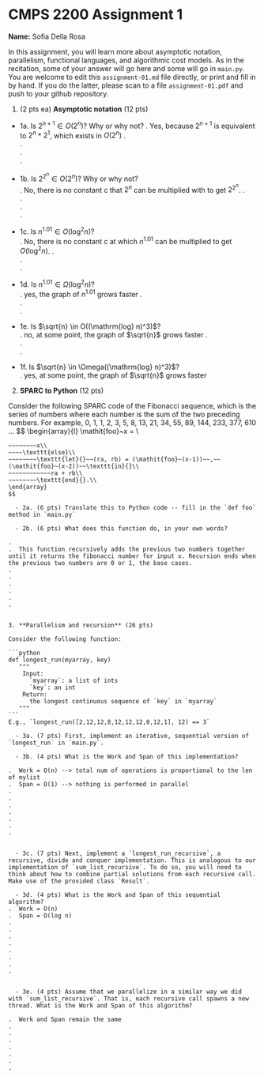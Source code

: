 

# CMPS 2200 Assignment 1

**Name:** Sofia Della Rosa


In this assignment, you will learn more about asymptotic notation, parallelism, functional languages, and algorithmic cost models. As in the recitation, some of your answer will go here and some will go in `main.py`. You are welcome to edit this `assignment-01.md` file directly, or print and fill in by hand. If you do the latter, please scan to a file `assignment-01.pdf` and push to your github repository. 
  
  

1. (2 pts ea) **Asymptotic notation** (12 pts)

  - 1a. Is $2^{n+1} \in O(2^n)$? Why or why not? 
. Yes, because $2^{n+1}$ is equivalent to $2^n$ * $2^1$, which exists in $O(2^n)$
.  
.  
.  
. 
  - 1b. Is $2^{2^n} \in O(2^n)$? Why or why not?     
.  No, there is no constant c that $2^n$ can be multiplied with to get $2^{2^n}$. 
.  
.  
.  
.  
  - 1c. Is $n^{1.01} \in O(\mathrm{log}^2 n)$?    
.  No, there is no constant c at which $n^{1.01}$ can be multiplied to get $O(\mathrm{log}^2 n)$.
.  
.  
.  

  - 1d. Is $n^{1.01} \in \Omega(\mathrm{log}^2 n)$?  
.  yes, the graph of $n^{1.01}$ grows faster 
.  
.  
.  
  - 1e. Is $\sqrt{n} \in O((\mathrm{log} n)^3)$?  
.  no, at some point, the graph of $\sqrt{n}$ grows faster 
.  
.  
.  
  - 1f. Is $\sqrt{n} \in \Omega((\mathrm{log} n)^3)$?  
.  yes, at some point, the graph of $\sqrt{n}$ grows faster 


2. **SPARC to Python** (12 pts)

Consider the following SPARC code of the Fibonacci sequence, which is the series of numbers where each number is the sum of the two preceding numbers. For example, 0, 1, 1, 2, 3, 5, 8, 13, 21, 34, 55, 89, 144, 233, 377, 610 ... 
$$
\begin{array}{l}
\mathit{foo}~x =   \\
~~~~\texttt{if}{}~~x \le 1~~\texttt{then}{}\\
~~~~~~~~x\\   
~~~~\texttt{else}\\
~~~~~~~~\texttt{let}{}~~(ra, rb) = (\mathit{foo}~(x-1))~~,~~(\mathit{foo}~(x-2))~~\texttt{in}{}\\  
~~~~~~~~~~~~ra + rb\\  
~~~~~~~~\texttt{end}{}.\\
\end{array}
$$ 

  - 2a. (6 pts) Translate this to Python code -- fill in the `def foo` method in `main.py`  

  - 2b. (6 pts) What does this function do, in your own words?  

.  
.  This function recursively adds the previous two numbers together until it returns the fibonacci number for input x. Recursion ends when the previous two numbers are 0 or 1, the base cases. 
.  
.  
.  
.  
.  
.  
  

3. **Parallelism and recursion** (26 pts)

Consider the following function:  

```python
def longest_run(myarray, key)
   """
    Input:
      `myarray`: a list of ints
      `key`: an int
    Return:
      the longest continuous sequence of `key` in `myarray`
   """
```
E.g., `longest_run([2,12,12,8,12,12,12,0,12,1], 12) == 3`  
 
  - 3a. (7 pts) First, implement an iterative, sequential version of `longest_run` in `main.py`.  

  - 3b. (4 pts) What is the Work and Span of this implementation?  

.  Work = O(n) --> total num of operations is proportional to the len of mylist 
.  Span = O(1) --> nothing is performed in parallel 
.  
.  
.  
.  
.  
.  
.  


  - 3c. (7 pts) Next, implement a `longest_run_recursive`, a recursive, divide and conquer implementation. This is analogous to our implementation of `sum_list_recursive`. To do so, you will need to think about how to combine partial solutions from each recursive call. Make use of the provided class `Result`.   

  - 3d. (4 pts) What is the Work and Span of this sequential algorithm?  
.  Work = O(n)
.  Span = O(log n) 
. 
.  
.  
.  
.  
.  
.  
.  


  - 3e. (4 pts) Assume that we parallelize in a similar way we did with `sum_list_recursive`. That is, each recursive call spawns a new thread. What is the Work and Span of this algorithm?  

.  Work and Span remain the same 
.  
.  
.  
.  
.  
.  
.  

